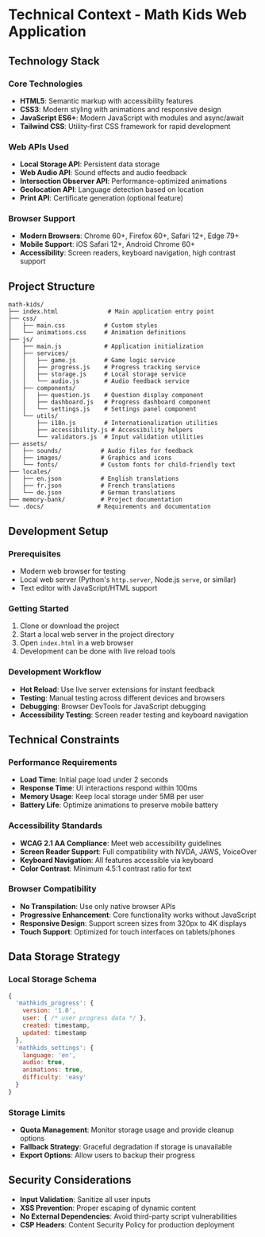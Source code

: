 # Technical Context - Math Kids Web Application

## Technology Stack

### Core Technologies
- **HTML5**: Semantic markup with accessibility features
- **CSS3**: Modern styling with animations and responsive design
- **JavaScript ES6+**: Modern JavaScript with modules and async/await
- **Tailwind CSS**: Utility-first CSS framework for rapid development

### Web APIs Used
- **Local Storage API**: Persistent data storage
- **Web Audio API**: Sound effects and audio feedback
- **Intersection Observer API**: Performance-optimized animations
- **Geolocation API**: Language detection based on location
- **Print API**: Certificate generation (optional feature)

### Browser Support
- **Modern Browsers**: Chrome 60+, Firefox 60+, Safari 12+, Edge 79+
- **Mobile Support**: iOS Safari 12+, Android Chrome 60+
- **Accessibility**: Screen readers, keyboard navigation, high contrast support

## Project Structure
```
math-kids/
├── index.html              # Main application entry point
├── css/
│   ├── main.css           # Custom styles
│   └── animations.css     # Animation definitions
├── js/
│   ├── main.js            # Application initialization
│   ├── services/
│   │   ├── game.js        # Game logic service
│   │   ├── progress.js    # Progress tracking service
│   │   ├── storage.js     # Local storage service
│   │   └── audio.js       # Audio feedback service
│   ├── components/
│   │   ├── question.js    # Question display component
│   │   ├── dashboard.js   # Progress dashboard component
│   │   └── settings.js    # Settings panel component
│   └── utils/
│       ├── i18n.js        # Internationalization utilities
│       ├── accessibility.js # Accessibility helpers
│       └── validators.js  # Input validation utilities
├── assets/
│   ├── sounds/           # Audio files for feedback
│   ├── images/           # Graphics and icons
│   └── fonts/            # Custom fonts for child-friendly text
├── locales/
│   ├── en.json           # English translations
│   ├── fr.json           # French translations
│   └── de.json           # German translations
├── memory-bank/          # Project documentation
└── .docs/               # Requirements and documentation
```

## Development Setup

### Prerequisites
- Modern web browser for testing
- Local web server (Python's `http.server`, Node.js `serve`, or similar)
- Text editor with JavaScript/HTML support

### Getting Started
1. Clone or download the project
2. Start a local web server in the project directory
3. Open `index.html` in a web browser
4. Development can be done with live reload tools

### Development Workflow
- **Hot Reload**: Use live server extensions for instant feedback
- **Testing**: Manual testing across different devices and browsers
- **Debugging**: Browser DevTools for JavaScript debugging
- **Accessibility Testing**: Screen reader testing and keyboard navigation

## Technical Constraints

### Performance Requirements
- **Load Time**: Initial page load under 2 seconds
- **Response Time**: UI interactions respond within 100ms
- **Memory Usage**: Keep local storage under 5MB per user
- **Battery Life**: Optimize animations to preserve mobile battery

### Accessibility Standards
- **WCAG 2.1 AA Compliance**: Meet web accessibility guidelines
- **Screen Reader Support**: Full compatibility with NVDA, JAWS, VoiceOver
- **Keyboard Navigation**: All features accessible via keyboard
- **Color Contrast**: Minimum 4.5:1 contrast ratio for text

### Browser Compatibility
- **No Transpilation**: Use only native browser APIs
- **Progressive Enhancement**: Core functionality works without JavaScript
- **Responsive Design**: Support screen sizes from 320px to 4K displays
- **Touch Support**: Optimized for touch interfaces on tablets/phones

## Data Storage Strategy

### Local Storage Schema
```javascript
{
  'mathkids_progress': {
    version: '1.0',
    user: { /* user progress data */ },
    created: timestamp,
    updated: timestamp
  },
  'mathkids_settings': {
    language: 'en',
    audio: true,
    animations: true,
    difficulty: 'easy'
  }
}
```

### Storage Limits
- **Quota Management**: Monitor storage usage and provide cleanup options
- **Fallback Strategy**: Graceful degradation if storage is unavailable
- **Export Options**: Allow users to backup their progress

## Security Considerations
- **Input Validation**: Sanitize all user inputs
- **XSS Prevention**: Proper escaping of dynamic content
- **No External Dependencies**: Avoid third-party script vulnerabilities
- **CSP Headers**: Content Security Policy for production deployment 